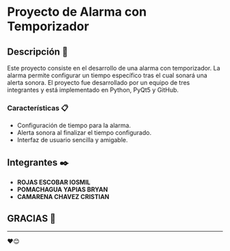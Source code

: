 # Proyecto de Alarma con Temporizador

## Descripción 🚀

Este proyecto consiste en el desarrollo de una alarma con temporizador. La alarma permite configurar un tiempo específico tras el cual sonará una alerta sonora. El proyecto fue desarrollado por un equipo de tres integrantes y está implementado en Python, PyQt5 y GitHub.

### Características 📋

* Configuración de tiempo para la alarma.
* Alerta sonora al finalizar el tiempo configurado.
* Interfaz de usuario sencilla y amigable.

## Integrantes ✒️

* **ROJAS ESCOBAR IOSMIL**
* **POMACHAGUA YAPIAS BRYAN**
* **CAMARENA CHAVEZ CRISTIAN**


## GRACIAS 🎁

---
❤️😊

